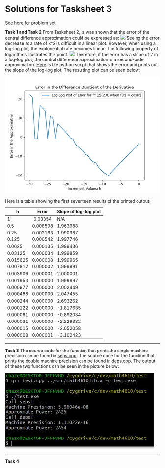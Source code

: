 # Solutions for Tasksheet 3 
[See here](https://github.com/jvkoebbe/math4610/blob/master/tasksheets/tasksheet_03/md/tasksheet_03.md) for problem set.

**Task 1 and Task 2**
From Tasksheet 2, is was shown that the error of the central difference approximation could be expressed as:
<img src="https://render.githubusercontent.com/render/math?math=error \leq Ch^{2}">
Seeing the error decrease at a rate of x^2 is difficult in a linear plot. However, when using a log-log plot, the explonential rate becomes linear. The following property of logarithms illustrates this point.
<img src="https://render.githubusercontent.com/render/math?math=log(h^{2}) = 2log(h)">
Therefore, if the error has a slope of 2 in a log-log plot, the central difference approximation is a second-order approximation. 
[Here](https://github.com/chazcornwall/math4610/blob/master/src/plotting/plotderiv.py) is the python script that shows the error and prints out the slope of the log-log plot.
The resulting plot can be seen below:

![](https://github.com/chazcornwall/math4610/blob/master/src/plotting/Figure.png)

Here is a table showing the first seventeen results of the printed output:

| h        | Error | Slope of log-log plot|
| ------------- |:-------------:| ------|
| 1    |  0.03354 | N/A |
| 0.5     | 0.008598 | 1.963988 |
| 0.25 | 0.002163 | 1.990987 |
| 0.125 | 0.000542 | 1.997746 |
| 0.0625 | 0.000135 | 1.999436 |
| 0.03125 | 0.000034 | 1.999859 |
| 0.015625 | 0.000008 | 1.999965 |
| 0.007812 | 0.000002 | 1.999991 |
| 0.003906 | 0.000001 | 2.000001 |
| 0.001953 | 0.000000 | 1.999997 |
| 0.000977 | 0.000000 | 2.002449 |
| 0.000488 | 0.000000 | 2.047455 |
| 0.000244 | 0.000000 | 2.693262 |
| 0.000122 | 0.000000 | -1.817635 |
| 0.000061 | 0.000000 | -0.892034 |
| 0.000031 | 0.000000 | -2.229332 |
| 0.000015 | 0.000000 | -2.052058 |
| 0.000008 | 0.000001 | -3.102423 |

<hr>

**Task 3**
The source code for the function that prints the single machine precision can be found in [seps.cpp](https://github.com/chazcornwall/math4610/blob/master/src/seps.cpp). The source code for the function that prints the double machine precision can be found in [deps.cpp](https://github.com/chazcornwall/math4610/blob/master/src/deps.cpp). The output of these two functions can be seen in the picture below:

![](https://github.com/chazcornwall/math4610/blob/master/images/task3_libexample.JPG)

<hr>

**Task 4**



